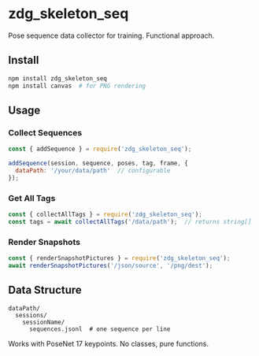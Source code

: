 # zdg_skeleton_seq

Pose sequence data collector for training. Functional approach.

## Install
```bash
npm install zdg_skeleton_seq
npm install canvas  # for PNG rendering
```

## Usage

### Collect Sequences
```javascript
const { addSequence } = require('zdg_skeleton_seq');

addSequence(session, sequence, poses, tag, frame, {
  dataPath: '/your/data/path'  // configurable
});
```

### Get All Tags  
```javascript
const { collectAllTags } = require('zdg_skeleton_seq');
const tags = await collectAllTags('/data/path');  // returns string[]
```

### Render Snapshots
```javascript
const { renderSnapshotPictures } = require('zdg_skeleton_seq');
await renderSnapshotPictures('/json/source', '/png/dest');
```

## Data Structure
```
dataPath/
  sessions/
    sessionName/
      sequences.jsonl  # one sequence per line
```

Works with PoseNet 17 keypoints. No classes, pure functions.
